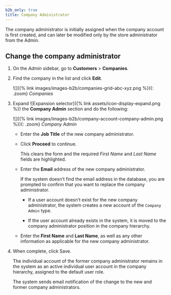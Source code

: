 ```yaml
---
b2b_only: true
title: Company Administrator
---
```


The company administrator is initially assigned when the company account is first created, and can later be modified only by the store administrator from the Admin.

## Change the company administrator

1. On the _Admin_ sidebar, go to **Customers** > **Companies**.

1. Find the company in the list and click **Edit**.

   ![]({% link images/images-b2b/companies-grid-abc-xyz.png %}){: .zoom}
   _Companies_

1. Expand ![Expansion selector]({% link assets/icon-display-expand.png %}) the **Company Admin** section and do the following:

   ![]({% link images/images-b2b/company-account-company-admin.png %}){: .zoom}
   _Company Admin_

   - Enter the **Job Title** of the new company administrator.

   - Click **Proceed** to continue.

      This clears the form and the required _First Name_ and _Last Name_ fields are highlighted.

   - Enter the **Email** address of the new company administrator.

      If the system doesn’t find the email address in the database, you are prompted to confirm that you want to replace the company administrator.

      - If a user account doesn’t exist for the new company administrator, the system creates a new account of the `Company Admin` type.

      - If the user account already exists in the system, it is moved to the company administrator position in the company hierarchy.

   - Enter the **First Name** and **Last Name**, as well as any other information as applicable for the new company administrator.

1. When complete, click <span class="btn">Save</span>.

   The individual account of the former company administrator remains in the system as an active individual user account in the company hierarchy, assigned to the default user role.

   The system sends email notification of the change to the new and former company administrators.
